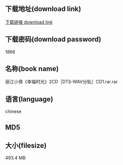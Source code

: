 ## 下载地址(download link)
[下载链接 download link](https://tutu365.netlify.app/?s=%E4%B8%BD%E6%B1%9F%E5%B0%8F%E5%80%A9%E3%80%8A%E5%B9%B8%E7%A6%8F%E6%97%B6%E5%85%89%E3%80%8B2CD%EF%BC%BBDTS-WAV%E5%88%86%E8%BD%A8%EF%BC%BDCD1.rar)

## 下载密码(download password)
1866

## 名称(book name)
丽江小倩《幸福时光》2CD［DTS-WAV分轨］CD1.rar.rar

## 语言(language)
chinese

## MD5


## 大小(filesize)
493.4 MB

